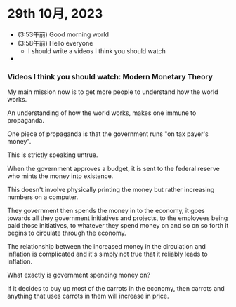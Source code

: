 # 29th 10月, 2023
- (3:53午前) Good morning world
- (3:58午前) Hello everyone
  - I should write a videos I think you should watch
- 

### Videos I think you should watch: Modern Monetary Theory

My main mission now is to get more people to understand how the world works.  

An understanding of how the world works, makes one immune to propaganda.

One piece of propaganda is that the government runs "on tax payer's money".

This is strictly speaking untrue.

When the government approves a budget, it is sent to the federal reserve who mints the money into existence.

This doesn't involve physically printing the money but rather increasing numbers on a computer. 

They government then spends the money in to the economy, it goes towards all they government initiatives and projects, to the employees being paid those initiatives, to whatever they spend money on and so on so forth it begins to circulate through the economy.

The relationship between the increased money in the circulation and inflation is complicated and it's simply not true that it reliably leads to inflation. 

What exactly is government spending money on? 

If it decides to buy up most of the carrots in the economy, then carrots and anything that uses carrots in them will increase in price.

